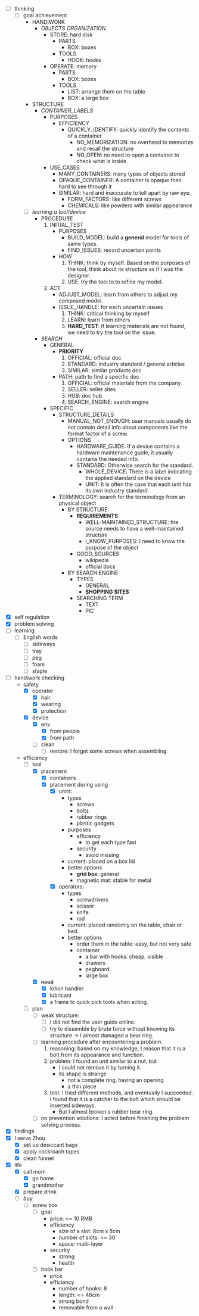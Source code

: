 - [ ] thinking
    - [ ] goal achievement
        - HANDIWORK
            - *OBJECTS ORGANIZATION*
                - STORE: hard disk
                    - PARTS
                        - BOX: boxes
                    - TOOLS
                        - HOOK: hooks
                - OPERATE: memory
                    - PARTS
                        - BOX: boxes
                    - TOOLS
                        - LIST: arrange them on the table
                        - BOX: a large box
        - STRUCTURE
            - *CONTAINER_LABELS*
                - PURPOSES
                    - EFFICIENCY
                        - QUICKLY_IDENTIFY: quickly identify the contents of a container
                            - NO_MEMORIZATION: no overhead to memorize and recall the structure
                            - NO_OPEN: no need to open a container to check what is inside
                - USE_CASES
                    - MANY_CONTAINERS: many types of objects stored
                    - OPAQUE_CONTAINER: A container is opaque then hard to see through it
                    - SIMILAR: hard and inaccurate to tell apart by raw eye.
                        - FORM_FACTORS: like different screws
                        - CHEMICALS: like powders with similar appearance
        - [ ] *learning a tool/device*
            - PROCEDURE
                1. INITIAL_TEST
                    - PURPOSES
                        - BUILD_MODEL: build a **general** model for tools of same types.
                        - FIND_ISSUES: record uncertain points
                    - HOW
                        1. THINK: think by myself. Based on the purposes of the tool, think about its structure as if I was the designer.
                        2. USE: try the tool to to refine my model. 
                2. ACT
                    - ADJUST_MODEL: learn from others to adjust my composed model.
                    - ISSUE_HANDLE: for each uncertain issues
                        1. THINK: critical thinking by myself
                        2. LEARN: learn from others
                        3. **HARD_TEST**: if learning materials are not found, we need to try the tool on the issue.
            - *SEARCH*
                - GENERAL
                    - **PRIORITY**
                        1. OFFICIAL: official doc
                        2. STANDARD: industry standard / general articles
                        3. SIMILAR: similar products doc
                    - PATH: path to find a specific doc
                        1. OFFICIAL: official materials from the company
                        2. SELLER: seller sites
                        3. HUB: doc hub
                        4. SEARCH_ENGINE: search engine
                - SPECIFIC
                    - STRUCTURE_DETAILS
                        - MANUAL_NOT_ENOUGH: user manuals usually do not contain detail info about components like the format factor of a screw.
                        - OPTIONS
                            - HARDWARE_GUIDE: If a device contains a hardware maintenance guide, it usually contains the needed info.
                            - STANDARD: Otherwise search for the standard. 
                                - WHOLE_DEVICE: There is a label indicating the applied standard on the device 
                                - UNIT: It is often the case that each unit has its own industry standard.
                    - TERMINOLOGY: search for the terminology from an physical object
                        - BY STRUCTURE: 
                            - **REQUIREMENTS**
                                - WELL-MAINTAINED_STRUCTURE: the source needs to have a well-maintained structure
                                - I_KNOW_PURPOSES: I need to know the purpose of the object
                            - GOOD_SOURCES
                                - wikipedia
                                - official docs
                        - BY SEARCH ENGINE
                            - TYPES
                                - GENERAL
                                - **SHOPPING SITES**
                            - SEARCHING TERM
                                - TEXT
                                - PIC
- [x] self regulation
- [x] problem solving
- [ ] learning
    - [ ] English words
        - [ ] sideways
        - [ ] tray
        - [ ] peg
        - [ ] foam
        - [ ] staple
- [ ] handiwork checking
    - safety
        - [x] operator
            - [x] hair
            - [x] wearing
            - [x] protection
        - [x] device
            - [x] env
                - [x] from people
                - [x] from path
            - [ ] clean
                - [ ] restore: I forget some screws when assembling.
    - efficiency
        - [ ] tool 
            - [x] placement
                - [x] containers
                - [x] placement during using
                    - [x] units: 
                        - types
                            - screws
                            - bolts
                            - rubber rings
                            - plastic gadgets
                        - purposes
                            - efficiency
                                - to get each type fast
                            - security
                                - avoid missing
                        - current: placed on a box lid
                        - better options
                            - **grid box**: general
                            - magnetic mat: stable for metal
                    - [x] operators:
                        - types
                            - screwdrivers
                            - scissor
                            - knife
                            - rod
                        - current: placed randomly on the table, chair or bed.
                        - better options
                            - order them in the table: easy, but not very safe
                            - container
                                - a bar with hooks: cheap, visible
                                - drawers
                                - pegboard
                                - large box
            - [x] ~~need~~
                - [x] lotion handler
                - [x] lubricant
                - [x] a frame to quick pick tools when acting.
        - [ ] plan
            - [ ] weak structure:
                - [ ] I did not find the user guide online.
                - [ ] try to dissemble by brute force without knowing its structure -> I almost damaged a bear ring.
            - [ ] learning procedure after encountering a problem.
                1. reasoning: based on my knowledge, I reason that it is a bolt from its appearance and function.
                2. problem: I found an unit similar to a nut, but 
                    - I could not remove it by turning it.
                    - its shape is strange
                        - not a complete ring, having an opening
                        - a thin piece
                3. test: I tried different methods, and eventually I succeeded. I found that it is a catcher to the bolt which should be inserted sideways.
                    - But I almost broken a rubber bear ring.
            - [ ] no prevention solutions: I acted before finishing the problem solving process. 
- [x] findings
- [x] I serve Zhou
    - [x] set up desiccant bags
    - [x] apply cockroach tapes
    - [x] clean funnel 
- [x] life
    - [x] call mom
        - [x] go home
        - [x] grandmother
    - [x] prepare drink
    - [ ] *buy*
        - [ ] screw box
            - [ ] goal
                - price: <= 10 RMB
                - efficiency
                    - size of a slot: 8cm x 5cm
                    - number of slots: >= 30
                    - space: multi-layer
                - security
                    - strong
                    - health
            - [ ] hook bar
                - price
                - efficiency
                    - number of hooks: 8
                    - length: <= 48cm
                    - strong bond
                    - removable from a wall